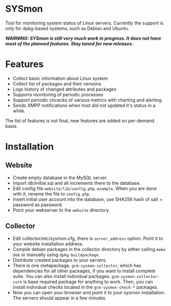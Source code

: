 # SYSmon

Tool for monitoring system status of Linux servers. Currently the support is only for dpkg-based systems, such as Debian and Ubuntu.

***WARNING: SYSmon is still very much work in progress. It does not have most of the planned features. Stay tuned for new releases.***

# Features

- Collect basic information about Linux system
- Collect list of packages and their versions
- Logs history of changed attributes and packages
- Supports monitoring of periodic processes
- Support periodic chcecks of various metrics with charting and alerting.
- Sends XMPP notifications when host did not updated it's status in a while.

The list of features is not final, new features are added on per-demand basis.

# Installation

## Website
- Create empty database in the MySQL server.
- Import db/initial.sql and all increments there to the database.
- Edit config file `website/lib/config.php.example`. When you are done with it, rename the file to `config.php`.
- Insert initial user account into the database, use SHA256 hash of salt + password as password.
- Point your webserver to the `website` directory.

## Collector
- Edit collector/etc/sysmon.cfg, there is `server_address` option. Point it to your website installation address.
- Compile debian packages in the collector directory by either calling `make deb` or manually using `dpkg-buildpackage`.
- Distribute created packages to your servers.
- There is one metapackage, `gcm-sysmon-collector`, which has dependencies for all other packages, if you want to install complete suite. You can also install individual packages. `gcm-sysmon-collector-core` is base required package for anything to work. Then, you can install individual checks located in the `gcm-sysmon-check-*` packages.
- Now you can open your browser and point it to your sysmon installation. The servers should appear in a few minutes.
